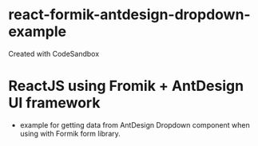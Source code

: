 # react-formik-antdesign-dropdown-example
Created with CodeSandbox

# ReactJS using Fromik + AntDesign UI framework
 - example for getting data from AntDesign Dropdown component when using with Formik form library.
